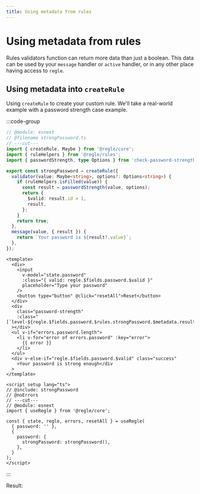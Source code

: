 ```yaml
---
title: Using metadata from rules
---
```

<script setup>
import UsingMetadataCreateRule from '../parts/components/metadata/UsingMetadataCreateRule.vue';
</script>

# Using metadata from rules

Rules validators function can return more data than just a boolean. This data can be used by your `message` handler or `active` handler, or in any other place having access to `regle`.


## Using metadata into `createRule`

Using `createRule` to create your custom rule.
We'll take a real-world example with a password strength case example.


:::code-group

```ts twoslash include strongPassword [strongPassword.ts] 
// @module: esnext
// @filename strongPassword.ts
// ---cut---
import { createRule, Maybe } from '@regle/core';
import { ruleHelpers } from '@regle/rules';
import { passwordStrength, type Options } from 'check-password-strength';

export const strongPassword = createRule({
  validator(value: Maybe<string>, options?: Options<string>) {
    if (ruleHelpers.isFilled(value)) {
      const result = passwordStrength(value, options);
      return {
        $valid: result.id > 1,
        result,
      };
    }
    return true;
  },
  message(value, { result }) {
    return `Your password is ${result?.value}`;
  },
});
```

``` vue twoslash [ComponentA.vue]
<template>
  <div>
    <input
      v-model="state.password"
      :class="{ valid: regle.$fields.password.$valid }"
      placeholder="Type your password"
    />
    <button type="button" @click="resetAll">Reset</button>
  </div>
  <div
    class="password-strength"
    :class="[`level-${regle.$fields.password.$rules.strongPassword.$metadata.result?.id}`]"
  ></div>
  <ul v-if="errors.password.length">
    <li v-for="error of errors.password" :key="error">
      {{ error }}
    </li>
  </ul>
  <div v-else-if="regle.$fields.password.$valid" class="success"
    >Your password is strong enough</div
  >
</template>

<script setup lang="ts">
// @include: strongPassword
// @noErrors
// ---cut---
// @module: esnext
import { useRegle } from '@regle/core';

const { state, regle, errors, resetAll } = useRegle(
  { password: '' },
  {
    password: {
      strongPassword: strongPassword(),
    },
  }
);
</script>

```


:::

Result:

<UsingMetadataCreateRule />